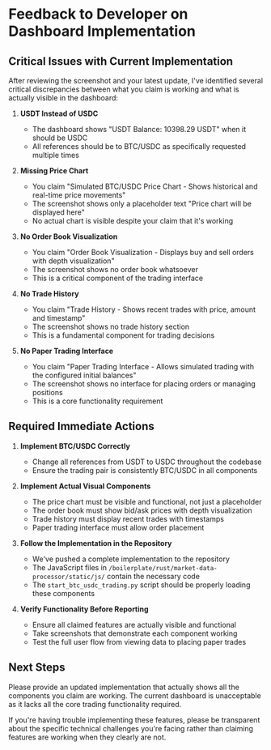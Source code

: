 # Feedback to Developer on Dashboard Implementation

## Critical Issues with Current Implementation

After reviewing the screenshot and your latest update, I've identified several critical discrepancies between what you claim is working and what is actually visible in the dashboard:

1. **USDT Instead of USDC**
   - The dashboard shows "USDT Balance: 10398.29 USDT" when it should be USDC
   - All references should be to BTC/USDC as specifically requested multiple times

2. **Missing Price Chart**
   - You claim "Simulated BTC/USDC Price Chart - Shows historical and real-time price movements"
   - The screenshot shows only a placeholder text "Price chart will be displayed here"
   - No actual chart is visible despite your claim that it's working

3. **No Order Book Visualization**
   - You claim "Order Book Visualization - Displays buy and sell orders with depth visualization"
   - The screenshot shows no order book whatsoever
   - This is a critical component of the trading interface

4. **No Trade History**
   - You claim "Trade History - Shows recent trades with price, amount and timestamp"
   - The screenshot shows no trade history section
   - This is a fundamental component for trading decisions

5. **No Paper Trading Interface**
   - You claim "Paper Trading Interface - Allows simulated trading with the configured initial balances"
   - The screenshot shows no interface for placing orders or managing positions
   - This is a core functionality requirement

## Required Immediate Actions

1. **Implement BTC/USDC Correctly**
   - Change all references from USDT to USDC throughout the codebase
   - Ensure the trading pair is consistently BTC/USDC in all components

2. **Implement Actual Visual Components**
   - The price chart must be visible and functional, not just a placeholder
   - The order book must show bid/ask prices with depth visualization
   - Trade history must display recent trades with timestamps
   - Paper trading interface must allow order placement

3. **Follow the Implementation in the Repository**
   - We've pushed a complete implementation to the repository
   - The JavaScript files in `/boilerplate/rust/market-data-processor/static/js/` contain the necessary code
   - The `start_btc_usdc_trading.py` script should be properly loading these components

4. **Verify Functionality Before Reporting**
   - Ensure all claimed features are actually visible and functional
   - Take screenshots that demonstrate each component working
   - Test the full user flow from viewing data to placing paper trades

## Next Steps

Please provide an updated implementation that actually shows all the components you claim are working. The current dashboard is unacceptable as it lacks all the core trading functionality required.

If you're having trouble implementing these features, please be transparent about the specific technical challenges you're facing rather than claiming features are working when they clearly are not.
